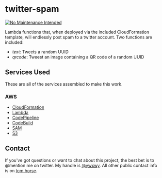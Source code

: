 # twitter-spam
[![No Maintenance Intended](http://unmaintained.tech/badge.svg)](http://unmaintained.tech/)

Lambda functions that, when deployed via the included CloudFormation template, will endlessly post spam to a twitter account. Two functions are included:

- _text_: Tweets a random UUID
- _qrcode_: Tweest an image containing a QR code of a random UUID

## Services Used

These are all of the services assembled to make this work.

### AWS

- [CloudFormation](https://aws.amazon.com/cloudformation/)
- [Lambda](https://aws.amazon.com/lambda/)
- [CodePipeline](https://aws.amazon.com/codepipeline/)
- [CodeBuild](https://aws.amazon.com/codebuild/)
- [SAM](http://docs.aws.amazon.com/lambda/latest/dg/deploying-lambda-apps.html)
- [S3](https://aws.amazon.com/s3/)

## Contact

If you've got questions or want to chat about this project, the best bet is to @mention me on twitter. My handle is [@ywxwy](https://twitter.com/ywxwy). All other public contact info is on [tom.horse](https://tom.horse).
